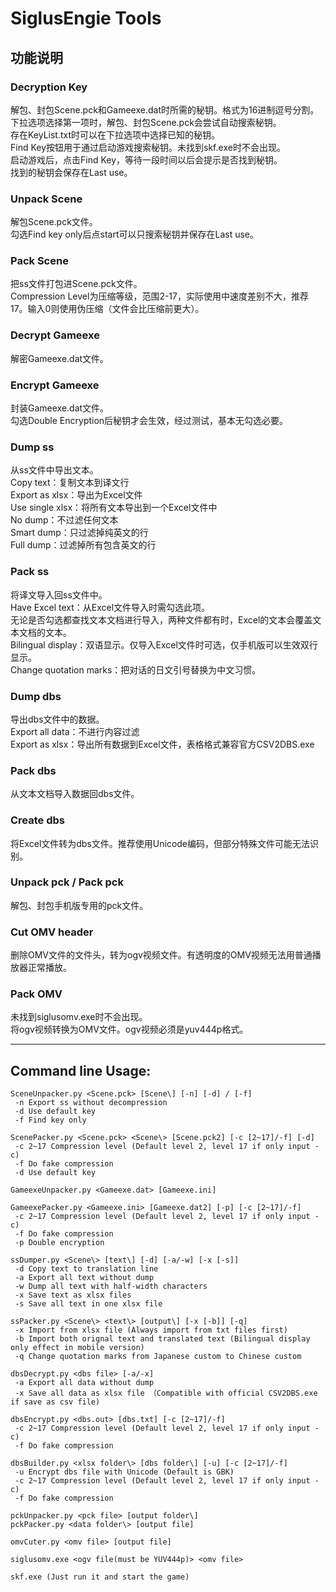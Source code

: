 # SiglusEngie Tools
## 功能说明
### Decryption Key
解包、封包Scene.pck和Gameexe.dat时所需的秘钥。格式为16进制逗号分割。  
下拉选项选择第一项时，解包、封包Scene.pck会尝试自动搜索秘钥。  
存在KeyList.txt时可以在下拉选项中选择已知的秘钥。  
Find Key按钮用于通过启动游戏搜索秘钥。未找到skf.exe时不会出现。  
启动游戏后，点击Find Key，等待一段时间以后会提示是否找到秘钥。  
找到的秘钥会保存在Last use。  
### Unpack Scene
解包Scene.pck文件。  
勾选Find key only后点start可以只搜索秘钥并保存在Last use。  
### Pack Scene
把ss文件打包进Scene.pck文件。  
Compression Level为压缩等级，范围2-17，实际使用中速度差别不大，推荐17。输入0则使用伪压缩（文件会比压缩前更大）。  
### Decrypt Gameexe
解密Gameexe.dat文件。  
### Encrypt Gameexe
封装Gameexe.dat文件。  
勾选Double Encryption后秘钥才会生效，经过测试，基本无勾选必要。  
### Dump ss
从ss文件中导出文本。  
Copy text：复制文本到译文行  
Export as xlsx：导出为Excel文件  
Use single xlsx：将所有文本导出到一个Excel文件中  
No dump：不过滤任何文本  
Smart dump：只过滤掉纯英文的行  
Full dump：过滤掉所有包含英文的行  
### Pack ss
将译文导入回ss文件中。  
Have Excel text：从Excel文件导入时需勾选此项。  
无论是否勾选都查找文本文档进行导入，两种文件都有时，Excel的文本会覆盖文本文档的文本。  
Bilingual display：双语显示。仅导入Excel文件时可选，仅手机版可以生效双行显示。  
Change quotation marks：把对话的日文引号替换为中文习惯。  
### Dump dbs
导出dbs文件中的数据。  
Export all data：不进行内容过滤  
Export as xlsx：导出所有数据到Excel文件，表格格式兼容官方CSV2DBS.exe  
### Pack dbs
从文本文档导入数据回dbs文件。  
### Create dbs
将Excel文件转为dbs文件。推荐使用Unicode编码，但部分特殊文件可能无法识别。  
### Unpack pck / Pack pck
解包、封包手机版专用的pck文件。  
### Cut OMV header
删除OMV文件的文件头，转为ogv视频文件。有透明度的OMV视频无法用普通播放器正常播放。  
### Pack OMV
未找到siglusomv.exe时不会出现。  
将ogv视频转换为OMV文件。ogv视频必须是yuv444p格式。  
***
## Command line Usage:
```
SceneUnpacker.py <Scene.pck> [Scene\] [-n] [-d] / [-f]
 -n Export ss without decompression
 -d Use default key
 -f Find key only

ScenePacker.py <Scene.pck> <Scene\> [Scene.pck2] [-c [2~17]/-f] [-d]
 -c 2~17 Compression level (Default level 2, level 17 if only input -c)
 -f Do fake compression
 -d Use default key

GameexeUnpacker.py <Gameexe.dat> [Gameexe.ini]

GameexePacker.py <Gameexe.ini> [Gameexe.dat2] [-p] [-c [2~17]/-f]
 -c 2~17 Compression level (Default level 2, level 17 if only input -c)
 -f Do fake compression
 -p Double encryption

ssDumper.py <Scene\> [text\] [-d] [-a/-w] [-x [-s]]
 -d Copy text to translation line
 -a Export all text without dump
 -w Dump all text with half-width characters
 -x Save text as xlsx files
 -s Save all text in one xlsx file

ssPacker.py <Scene\> <text\> [output\] [-x [-b]] [-q]
 -x Import from xlsx file (Always import from txt files first)
 -b Import both orignal text and translated text (Bilingual display only effect in mobile version)
 -q Change quotation marks from Japanese custom to Chinese custom

dbsDecrypt.py <dbs file> [-a/-x]
 -a Export all data without dump
 -x Save all data as xlsx file （Compatible with official CSV2DBS.exe if save as csv file)
 
dbsEncrypt.py <dbs.out> [dbs.txt] [-c [2~17]/-f]
 -c 2~17 Compression level (Default level 2, level 17 if only input -c)
 -f Do fake compression
 
dbsBuilder.py <xlsx folder\> [dbs folder\] [-u] [-c [2~17]/-f]
 -u Encrypt dbs file with Unicode (Default is GBK)
 -c 2~17 Compression level (Default level 2, level 17 if only input -c)
 -f Do fake compression

pckUnpacker.py <pck file> [output folder\]
pckPacker.py <data folder\> [output file]

omvCuter.py <omv file> [output file]

siglusomv.exe <ogv file(must be YUV444p)> <omv file>

skf.exe (Just run it and start the game)
```

 
